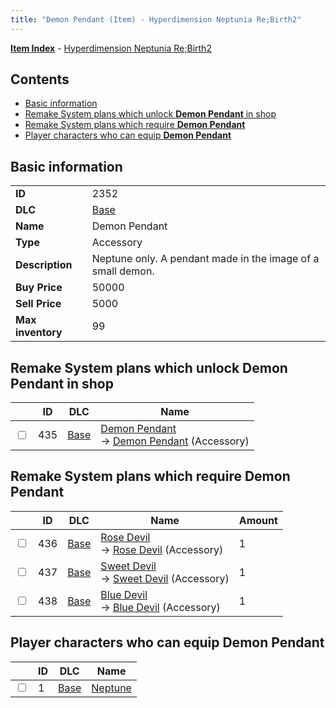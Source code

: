 ```yaml
---
title: "Demon Pendant (Item) - Hyperdimension Neptunia Re;Birth2"
---
```


[**Item Index**](/neptunia/rb2/item/index.html) - [Hyperdimension Neptunia Re;Birth2](/neptunia/rb2)

## Contents

- [Basic information](#basic-information)
- [Remake System plans which unlock **Demon Pendant** in shop](#remake-system-plans-which-unlock-demon-pendant-in-shop)
- [Remake System plans which require **Demon Pendant**](#remake-system-plans-which-require-demon-pendant)
- [Player characters who can equip **Demon Pendant**](#player-characters-who-can-equip-demon-pendant)

## Basic information

|   |   |
| -- | -- |
| **ID** | 2352 |
| **DLC** | [Base](/neptunia/rb2/dlc/0-base.html) |
| **Name** | Demon Pendant |
| **Type** | Accessory |
| **Description** | Neptune only. A pendant made in the image of a small demon. |
| **Buy Price** | 50000 |
| **Sell Price** | 5000 |
| **Max inventory** | 99 |

## Remake System plans which unlock **Demon Pendant** in shop

|    | ID | DLC | Name |
| -- | -- | --- | ---- |
| <input type="checkbox" id="rb2-remake-0-435" class="trackbox" /> | 435 | [Base](/neptunia/rb2/dlc/0-base.html) | [Demon Pendant](/neptunia/rb2/remake/0-435-demon-pendant.html)<br />→ [Demon Pendant](/neptunia/rb2/item/0-2352-demon-pendant.html) (Accessory) |

## Remake System plans which require **Demon Pendant**

|    | ID | DLC | Name | Amount |
| -- | -- | --- | ---- | ------ |
| <input type="checkbox" id="rb2-remake-0-436" class="trackbox" /> | 436 | [Base](/neptunia/rb2/dlc/0-base.html) | [Rose Devil](/neptunia/rb2/remake/0-436-rose-devil.html)<br />→ [Rose Devil](/neptunia/rb2/item/0-2353-rose-devil.html) (Accessory) | 1 |
| <input type="checkbox" id="rb2-remake-0-437" class="trackbox" /> | 437 | [Base](/neptunia/rb2/dlc/0-base.html) | [Sweet Devil](/neptunia/rb2/remake/0-437-sweet-devil.html)<br />→ [Sweet Devil](/neptunia/rb2/item/0-2354-sweet-devil.html) (Accessory) | 1 |
| <input type="checkbox" id="rb2-remake-0-438" class="trackbox" /> | 438 | [Base](/neptunia/rb2/dlc/0-base.html) | [Blue Devil](/neptunia/rb2/remake/0-438-blue-devil.html)<br />→ [Blue Devil](/neptunia/rb2/item/0-2355-blue-devil.html) (Accessory) | 1 |

## Player characters who can equip **Demon Pendant**

|    | ID | DLC | Name |
| -- | -- | --- | ---- |
| <input type="checkbox" id="rb2-player-0-1" class="trackbox" /> | 1 | [Base](/neptunia/rb2/dlc/0-base.html) | [Neptune](/neptunia/rb2/player/0-1-neptune.html) |
